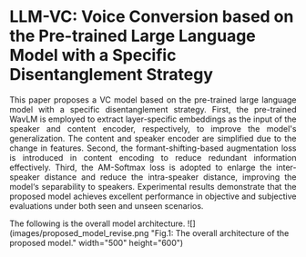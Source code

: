 # LLM-VC: Voice Conversion based on the Pre-trained Large Language Model with a Specific Disentanglement Strategy
<p align="justify"> This paper proposes a VC model based on the pre-trained large language model with a specific disentanglement strategy. First, the pre-trained WavLM is employed to extract layer-specific embeddings as the input of the speaker and content encoder, respectively, to improve the model's generalization. The content and speaker encoder are simplified due to the change in features. Second, the formant-shifting-based augmentation loss is introduced in content encoding to reduce redundant information effectively. Third, the AM-Softmax loss is adopted to enlarge the inter-speaker distance and reduce the intra-speaker distance, improving the model‘s separability to speakers. Experimental results demonstrate that the proposed model achieves excellent performance in objective and subjective evaluations under both seen and unseen scenarios.</p>

The following is the overall model architecture.
![](images/proposed_model_revise.png "Fig.1: The overall architecture of the proposed model." width="500" height="600")
